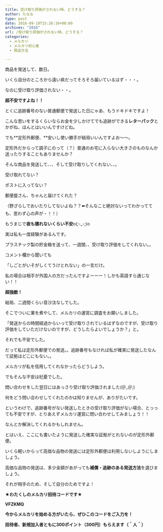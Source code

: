 ```yaml
---
title: 受け取り評価がされない時、どうする？
author: たなな
type: post
date: 2016-09-19T15:26:10+00:00
archives: "2016"
url: /受け取り評価がされない時、どうする？
categories:
  - メルカリ
  - メルカリ初心者
  - 発送方法

---
```

商品を発送して、数日。

いくら自分のところから遠い県だってそろそろ届いているはず・・・。

なのに受け取り評価されない・・。

**超不安ですよね！！**

とくに追跡番号のない普通郵便で発送した日にゃあ、もうドキドキですよ！

こんな思いをするくらいならお金を少しかけてでも追跡ができる**レターパック**とかがね、ほんとはいいんですけどね。

でも**定形外郵便、**安いし使い勝手が結局いいんですよお〜〜。

定形外だからって調子にのって（？）普通のお宅に入らない大きさのものなんか送ったりすることもありませんか？

そんな商品を発送して、、、そして受け取りしてくれない、、。

受け取れてない？

ポストに入ってない？

郵便屋さん、ちゃんと届けてくれた？

（野ざらしでおいたりしてないよね？？⬅️そんなこと絶対ないってわかってても、思わず心の声が・！！）

もうまじで**夜も寝れないくらい不安**o(;-_-;)o

実は私も一度経験があるんです。

プラスチック製の貯金箱を送って、一週間、、受け取り評価をしてくれない。。

コメント欄から聞いても

「しごとがいそがしくてうけとれない」の一言だけ。

私の場合は相手が外国人の方だったんですよーーー！しかも英語すら通じない！！

**超強敵！**

結局、二週間くらい音沙汰なしでした。

そこでついに業を煮やして、メルカリの運営に調査をお願いしました。

「発送からの時間経過からいって受け取りされているはずなのですが、受け取り評価をしていただけないのですが、どうしたらよいでしょうか？」と。

それでも不安でした。

だって私は定形外郵便での発送。。追跡番号もなければ私が確実に発送したなんて証拠はどこにもない。。

メルカリが私を信用してくれなかったらどうしよう。

でもそんな不安は杞憂でした。

問い合わせをした翌日にはあっさり受け取り評価されました(＠_＠;)

何をどう問い合わせしてくれたのかは知りませんが、ありがたいです。

というわけで、追跡番号がない発送したときの受け取り評価がない場合、とっっても不安ですが、とりあえずメルカリ運営に問い合わせしてみましょう！！

なんとか解決してくれるかもしれません。

とはいえ、ここにも書いたように発送した確実な証拠がとれないのが定形外郵便。

いくら軽いからって高価な品物の発送には定形外郵便は利用しないしようにしましょう。

高価な品物の発送は、多少金額があがっても**補償・追跡のある発送方法**を選びましょう。

それが相手のため、そして自分のためですよ！

**★わたくしのメルカリ招待コードです★**

**VFZKMQ**

**今からメルカリを始める方がいたら、ぜひこのコードをご入力を！**

**招待者、新規加入者ともに300ポイント（300円）もらえます（＾人＾）**